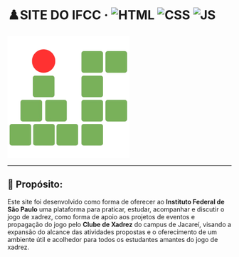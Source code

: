 # ♟️SITE DO IFCC &middot; ![HTML](https://img.shields.io/badge/HTML-239120?style=for-the-badge&logo=html5&logoColor=white) ![CSS](https://img.shields.io/badge/CSS-239120?&style=for-the-badge&logo=css3&logoColor=white) ![JS](https://img.shields.io/badge/JavaScript-F7DF1E?style=for-the-badge&logo=javascript&logoColor=black)
![pawn](Media/logo.png) 
<hr/>

## 🚀 Propósito: 
Este site foi desenvolvido como forma de oferecer ao **Instituto Federal de São Paulo** uma plataforma para praticar, estudar, acompanhar e discutir o jogo de xadrez, como forma de apoio aos projetos de eventos e propagação do jogo pelo **Clube de Xadrez** do campus de Jacareí, visando a expansão do alcance das atividades propostas e o oferecimento de um ambiente útil e acolhedor para todos os estudantes amantes do jogo de xadrez.
